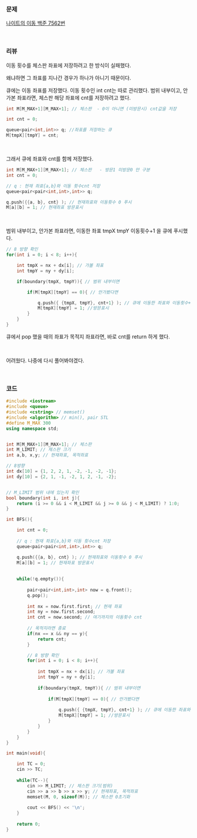 ### 문제

 [나이트의 이동  백준 7562번](https://www.acmicpc.net/problem/7562)

</br>

### 리뷰

이동 횟수를 체스판 좌표에 저장하려고 한 방식이 실패했다. 

왜냐하면 그 좌표를 지나간 경우가 하나가 아니기 때문이다. 

큐에는 이동 좌표를 저장했다. 이동 횟수인 int cnt는 따로 관리했다. 범위 내부이고,  안가본 좌표라면, 체스판 해당 좌표에 cnt를 저장하려고 했다. 

```c++
int M[M_MAX+1][M_MAX+1]; // 체스판  - 0이 아니면 (미방문시) cnt값을 저장

int cnt = 0; 

queue<pair<int,int>> q;	//좌표를 저장하는 큐 
M[tmpX][tmpY] = cnt;
```

</br>

그래서 큐에 좌표와 cnt를 함께 저장했다. 

```c++
int M[M_MAX+1][M_MAX+1]; // 체스판   - 방문1 미방문0 만 구분 
int cnt = 0; 

// q : 현재 좌표{a,b}와 이동 횟수cnt 저장  
queue<pair<pair<int,int>,int>> q;	

q.push({{a, b}, cnt} ); // 현재좌표와 이동횟수 0 푸시  
M[a][b] = 1; // 현재좌표 방문표시
```

</br>

범위 내부이고,  안가본 좌표라면,  이동한 좌표 tmpX tmpY  이동횟수+1 을 큐에 푸시했다. 

```c++
// 8 방향 확인  
for(int i = 0; i < 8; i++){ 

    int tmpX = nx + dx[i]; // 가볼 좌표  
    int tmpY = ny + dy[i];

    if(boundary(tmpX, tmpY)){ // 범위 내부이면 

        if(M[tmpX][tmpY] == 0){ // 안가봤다면 

            q.push({ {tmpX, tmpY}, cnt+1} ); // 큐에 이동한 좌표와 이동횟수+1 해서  푸시 
            M[tmpX][tmpY] = 1; //방문표시   
        }
    }
} 
```

큐에서 pop 했을 때의 좌표가 목적지 좌표라면, 바로 cnt를  return 하게 했다. 

</br>

어려웠다. 나중에 다시 풀어봐야겠다. 

</br>

### 코드

```c++
#include <iostream> 
#include <queue>
#include <cstring> // memset()
#include <algorithm> // min(), pair STL
#define M_MAX 300
using namespace std;


int M[M_MAX+1][M_MAX+1]; // 체스판  
int M_LIMIT; // 체스판 크기 
int a,b, x,y; // 현재좌표, 목적좌표  

// 8방향 
int dx[10] = {1, 2, 2, 1, -2, -1, -2, -1}; 
int dy[10] = {2, 1, -1, -2, 1, 2, -1, -2};


// M_LIMIT 범위 내에 있는지 확인
bool boundary(int i, int j){   
	return (i >= 0 && i < M_LIMIT && j >= 0 && j < M_LIMIT) ? 1:0;
} 

int BFS(){

	int cnt = 0;
	
	// q : 현재 좌표{a,b}와 이동 횟수cnt 저장  
	queue<pair<pair<int,int>,int>> q;	

	q.push({{a, b}, cnt} ); // 현재좌표와 이동횟수 0 푸시  
	M[a][b] = 1; // 현재좌표 방문표시
	 
    
	while(!q.empty()){
	
		pair<pair<int,int>,int> now = q.front();
		q.pop();
		
		int nx = now.first.first; // 현재 좌표  
		int ny = now.first.second; 
		int cnt = now.second; // 여기까지의 이동횟수 cnt 
		
		// 목적지라면 종료 
		if(nx == x && ny == y){
			return cnt;
		} 

		// 8 방향 확인  
		for(int i = 0; i < 8; i++){ 
			
			int tmpX = nx + dx[i]; // 가볼 좌표  
			int tmpY = ny + dy[i];
			
			if(boundary(tmpX, tmpY)){ // 범위 내부이면 
				
				if(M[tmpX][tmpY] == 0){ // 안가봤다면 
					
					q.push({ {tmpX, tmpY}, cnt+1} ); // 큐에 이동한 좌표와 이동횟수+1 해서  푸시 
					M[tmpX][tmpY] = 1; //방문표시   
				}
			}
		} 
	}
}

int main(void){

 	int TC = 0;
 	cin >> TC;
	
	while(TC--){
		cin >> M_LIMIT; // 체스판 크기(범위)
		cin >> a >> b >> x >> y; // 현재좌표, 목적좌표 
		memset(M, 0, sizeof(M)); // 체스판 0초기화 
        
 		cout << BFS() << '\n';	
 	}
	
	return 0;	
}
```



